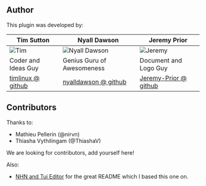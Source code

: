 ## Author

This plugin was developed by:

| Tim Sutton                                                             | Nyall Dawson                                                                 | Jeremy Prior                                                                 |
| ---------------------------------------------------------------------- | ---------------------------------------------------------------------------- | ---------------------------------------------------------------------------- |
| ![Tim](https://avatars.githubusercontent.com/u/178003?v=4&s=174 "Tim") | ![Nyall Dawson](https://avatars.githubusercontent.com/u/1829991?v=4 "Nyall") | ![Jeremy](https://avatars.githubusercontent.com/u/100694811?v=4 "Jeremy")    |
| Coder and Ideas Guy                                                    | Genius Guru of Awesomeness                                                   | Document and Logo Guy                                                        |
| [timlinux @ github](https://github.com/timlinux/)                      | [nyalldawson @ github](https://github.com/nyalldawson/)                      | [Jeremy-Prior @ github](https://github.com/Jeremy-Prior)                     |

## Contributors

Thanks to:

* Mathieu Pellerin (@nirvn)
* Thiasha Vythilingam (@ThiashaV)

We are looking for contributors, add yourself here!

Also:

* [NHN and Tui Editor](https://raw.githubusercontent.com/nhn/tui.editor) for the great README which I based this one on.
